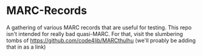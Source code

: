 MARC-Records
============

A gathering of various MARC records that are useful for testing.  This repo isn't intended for really bad quasi-MARC.  For that, visit the slumbering tombs of https://github.com/code4lib/MARCthulhu (we'll proably be adding that in as a link)